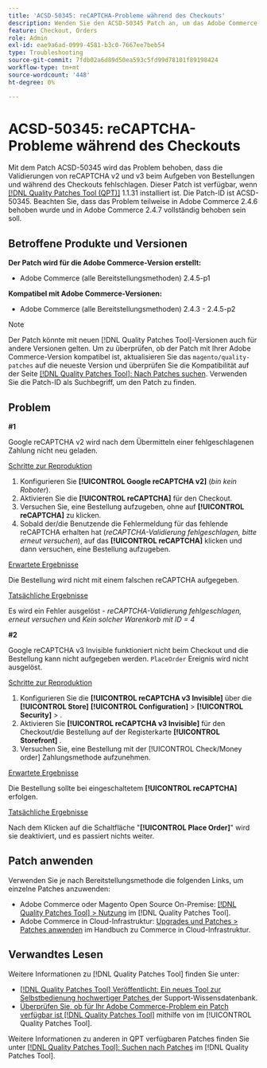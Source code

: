 ```yaml
---
title: 'ACSD-50345: reCAPTCHA-Probleme während des Checkouts'
description: Wenden Sie den ACSD-50345 Patch an, um das Adobe Commerce-Problem zu beheben, bei dem die reCAPTCHA-v2- und -v3-Validierungen beim Aufgeben von Bestellungen und während des Checkouts fehlschlagen.
feature: Checkout, Orders
role: Admin
exl-id: eae9a6ad-0999-4581-b3c0-7667ee7beb54
type: Troubleshooting
source-git-commit: 7fdb02a6d89d50ea593c5fd99d78101f89198424
workflow-type: tm+mt
source-wordcount: '448'
ht-degree: 0%

---
```


# ACSD-50345: reCAPTCHA-Probleme während des Checkouts

Mit dem Patch ACSD-50345 wird das Problem behoben, dass die Validierungen von reCAPTCHA v2 und v3 beim Aufgeben von Bestellungen und während des Checkouts fehlschlagen. Dieser Patch ist verfügbar, wenn [[!DNL Quality Patches Tool (QPT)]](https://experienceleague.adobe.com/de/docs/commerce-operations/tools/quality-patches-tool/quality-patches-tool-to-self-serve-quality-patches) 1.1.31 installiert ist. Die Patch-ID ist ACSD-50345. Beachten Sie, dass das Problem teilweise in Adobe Commerce 2.4.6 behoben wurde und in Adobe Commerce 2.4.7 vollständig behoben sein soll.

## Betroffene Produkte und Versionen

**Der Patch wird für die Adobe Commerce-Version erstellt:**

* Adobe Commerce (alle Bereitstellungsmethoden) 2.4.5-p1

**Kompatibel mit Adobe Commerce-Versionen:**

* Adobe Commerce (alle Bereitstellungsmethoden) 2.4.3 - 2.4.5-p2

>[!NOTE]
>
>Der Patch könnte mit neuen [!DNL Quality Patches Tool]-Versionen auch für andere Versionen gelten. Um zu überprüfen, ob der Patch mit Ihrer Adobe Commerce-Version kompatibel ist, aktualisieren Sie das `magento/quality-patches` auf die neueste Version und überprüfen Sie die Kompatibilität auf der Seite [[!DNL Quality Patches Tool]: Nach Patches suchen](https://experienceleague.adobe.com/tools/commerce-quality-patches/index.html?lang=de). Verwenden Sie die Patch-ID als Suchbegriff, um den Patch zu finden.

## Problem

**#1**

Google reCAPTCHA v2 wird nach dem Übermitteln einer fehlgeschlagenen Zahlung nicht neu geladen.

<u>Schritte zur Reproduktion</u>

1. Konfigurieren Sie **[!UICONTROL Google reCAPTCHA v2]** (*bin kein Roboter*).
1. Aktivieren Sie die **[!UICONTROL reCAPTCHA]** für den Checkout.
1. Versuchen Sie, eine Bestellung aufzugeben, ohne auf **[!UICONTROL reCAPTCHA]** zu klicken.
1. Sobald der/die Benutzende die Fehlermeldung für das fehlende reCAPTCHA erhalten hat (*reCAPTCHA-Validierung fehlgeschlagen, bitte erneut versuchen*), auf das **[!UICONTROL reCAPTCHA]** klicken und dann versuchen, eine Bestellung aufzugeben.

<u>Erwartete Ergebnisse</u>

Die Bestellung wird nicht mit einem falschen reCAPTCHA aufgegeben.

<u>Tatsächliche Ergebnisse</u>

Es wird ein Fehler ausgelöst - *reCAPTCHA-Validierung fehlgeschlagen, erneut versuchen* und *Kein solcher Warenkorb mit ID = 4*

**#2**

Google reCAPTCHA v3 Invisible funktioniert nicht beim Checkout und die Bestellung kann nicht aufgegeben werden. `PlaceOrder` Ereignis wird nicht ausgelöst.

<u>Schritte zur Reproduktion</u>

1. Konfigurieren Sie die **[!UICONTROL reCAPTCHA v3 Invisible]** über die **[!UICONTROL Store]** **[!UICONTROL Configuration]** > **[!UICONTROL Security]** > .
1. Aktivieren Sie **[!UICONTROL reCAPTCHA v3 Invisible]** für den Checkout/die Bestellung auf der Registerkarte **[!UICONTROL Storefront]** .
1. Versuchen Sie, eine Bestellung mit der [!UICONTROL Check/Money order] Zahlungsmethode aufzunehmen.

<u>Erwartete Ergebnisse</u>

Die Bestellung sollte bei eingeschaltetem **[!UICONTROL reCAPTCHA]** erfolgen.

<u>Tatsächliche Ergebnisse</u>

Nach dem Klicken auf die Schaltfläche &quot;**[!UICONTROL Place Order]**&quot; wird sie deaktiviert, und es passiert nichts weiter.

## Patch anwenden

Verwenden Sie je nach Bereitstellungsmethode die folgenden Links, um einzelne Patches anzuwenden:

* Adobe Commerce oder Magento Open Source On-Premise: [[!DNL Quality Patches Tool] > Nutzung](/help/tools/quality-patches-tool/usage.md) im [!DNL Quality Patches Tool].
* Adobe Commerce in Cloud-Infrastruktur: [Upgrades und Patches > Patches anwenden](https://experienceleague.adobe.com/docs/commerce-cloud-service/user-guide/develop/upgrade/apply-patches.html?lang=de) im Handbuch zu Commerce in Cloud-Infrastruktur.

## Verwandtes Lesen

Weitere Informationen zu [!DNL Quality Patches Tool] finden Sie unter:

* [[!DNL Quality Patches Tool] Veröffentlicht: Ein neues Tool zur Selbstbedienung hochwertiger Patches ](https://experienceleague.adobe.com/de/docs/commerce-operations/tools/quality-patches-tool/quality-patches-tool-to-self-serve-quality-patches) der Support-Wissensdatenbank.
* [Überprüfen Sie, ob für Ihr Adobe Commerce-Problem ein Patch verfügbar ist [!DNL Quality Patches Tool]](/help/tools/quality-patches-tool/patches-available-in-qpt/check-patch-for-magento-issue-with-magento-quality-patches.md) mithilfe von im [!UICONTROL Quality Patches Tool].


Weitere Informationen zu anderen in QPT verfügbaren Patches finden Sie unter [[!DNL Quality Patches Tool]: Suchen nach Patches](https://experienceleague.adobe.com/tools/commerce-quality-patches/index.html?lang=de) im [!DNL Quality Patches Tool].
